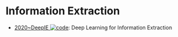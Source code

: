 # Information Extraction

- [2020~DeepIE ![code](https://ng-tech.icu/assets/code.svg)](https://github.com/loujie0822/DeepIE): Deep Learning for Information Extraction
